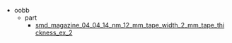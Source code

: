 * oobb
  * part
    * [smd_magazine_04_04_14_nm_12_mm_tape_width_2_mm_tape_thickness_ex_2](oobb/part/smd_magazine_04_04_14_nm_12_mm_tape_width_2_mm_tape_thickness_ex_2)
